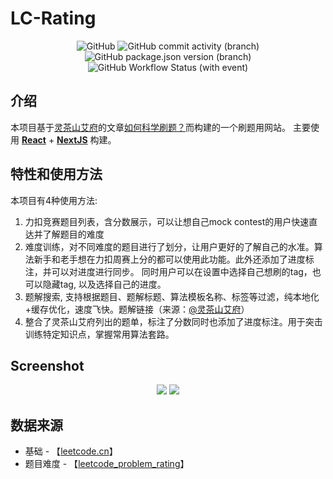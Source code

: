 # LC-Rating
<p align="center">
  <img alt="GitHub" src="https://img.shields.io/github/license/huxulm/lc-rating">
  <img alt="GitHub commit activity (branch)" src="https://img.shields.io/github/commit-activity/m/huxulm/lc-rating?label=commit&labelColor=purple&color=grey">
  <img alt="GitHub package.json version (branch)" src="https://img.shields.io/github/package-json/v/huxulm/lc-rating/main?label=version&labelColor=blue">
  <img alt="GitHub Workflow Status (with event)" src="https://img.shields.io/github/actions/workflow/status/huxulm/lc-rating/workflow.yml">
</p>

## 介绍
本项目基于[灵茶山艾府](https://leetcode.cn/u/endlesscheng/)的文章[如何科学刷题？](https://leetcode.cn/circle/discuss/RvFUtj/)而构建的一个刷题用网站。 主要使用 **[React](https://react.dev/)** + **[NextJS](https://nextjs.org/)** 构建。

## 特性和使用方法
本项目有4种使用方法:
1. 力扣竞赛题目列表，含分数展示，可以让想自己mock contest的用户快速直达并了解题目的难度
2. 难度训练，对不同难度的题目进行了划分，让用户更好的了解自己的水准。算法新手和老手想在力扣周赛上分的都可以使用此功能。此外还添加了进度标注，并可以对进度进行同步。 同时用户可以在设置中选择自己想刷的tag，也可以隐藏tag, 以及选择自己的进度。
3. 题解搜索, 支持根据题目、题解标题、算法模板名称、标签等过滤，纯本地化+缓存优化，速度飞快。题解链接（来源：[@灵茶山艾府](https://space.bilibili.com/206214)）
4. 整合了灵茶山艾府列出的题单，标注了分数同时也添加了进度标注。用于突击训练特定知识点，掌握常用算法套路。

## Screenshot
<div style="text-align: center;dispaly: grid;gap: 2rem;">
  <img style="max-width: 400px;" src="./screenshot0.png"></img>
  <img style="max-width: 400px;" src="./screenshot1.png"></img>
</div>

## 数据来源
- 基础 - 【[leetcode.cn](https://leetcode.cn/)】
- 题目难度 - 【[leetcode_problem_rating](https://raw.githubusercontent.com/zerotrac/leetcode_problem_rating/main/data.json)】

